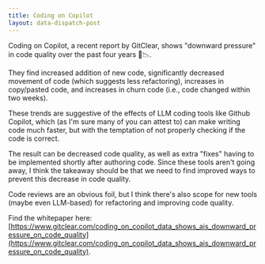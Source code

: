 ```yaml
---
title: Coding on Copilot
layout: data-dispatch-post
---
```


Coding on Copilot, a recent report by GitClear, shows "downward pressure" in code quality over the past four years
🤖📉.

They find increased addition of new code, significantly decreased movement of code (which suggests less refactoring),
increases in copy/pasted code, and increases in churn code (i.e., code changed within two weeks).

These trends are suggestive of the effects of LLM coding tools like Github Copilot, which (as I'm sure many of you can
attest to) can make writing code much faster, but with the temptation of not properly checking if the code is correct.

The result can be decreased code quality, as well as extra "fixes" having to be implemented shortly after authoring
code. Since these tools aren't going away, I think the takeaway should be that we need to find improved ways to prevent
this decrease in code quality.

Code reviews are an obvious foil, but I think there's also scope for new tools (maybe even LLM-based) for refactoring
and improving code quality.

Find the whitepaper here:
[https://www.gitclear.com/coding_on_copilot_data_shows_ais_downward_pressure_on_code_quality](https://www.gitclear.com/coding_on_copilot_data_shows_ais_downward_pressure_on_code_quality).
